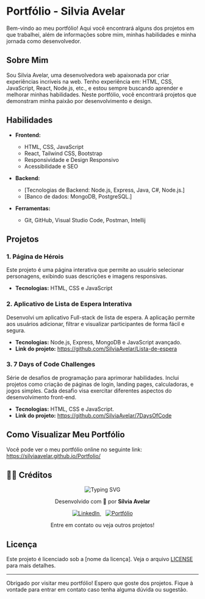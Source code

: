 # Portfólio - Silvia Avelar

Bem-vindo ao meu portfólio! Aqui você encontrará alguns dos projetos em que trabalhei, além de informações sobre mim, minhas habilidades e minha jornada como desenvolvedor.

## Sobre Mim

Sou Silvia Avelar, uma desenvolvedora web apaixonada por criar experiências incríveis na web. Tenho experiência em: HTML, CSS, JavaScript, React, Node.js, etc., e estou sempre buscando aprender e melhorar minhas habilidades. Neste portfólio, você encontrará projetos que demonstram minha paixão por desenvolvimento e design.

## Habilidades

- **Frontend:**
  - HTML, CSS, JavaScript
  - React, Tailwind CSS, Bootstrap
  - Responsividade e Design Responsivo
  - Acessibilidade e SEO

- **Backend:**
  - [Tecnologias de Backend: Node.js, Express, Java, C#, Node.js.]
  - [Banco de dados: MongoDB, PostgreSQL.]

- **Ferramentas:**
  - Git, GitHub, Visual Studio Code, Postman, Intellij
  

## Projetos

### 1. Página de Hérois
Este projeto é uma página interativa que permite ao usuário selecionar personagens, exibindo suas descrições e imagens responsivas.
- **Tecnologias:** HTML, CSS e JavaScript

### 2. Aplicativo de Lista de Espera Interativa
Desenvolvi um aplicativo Full-stack de lista de espera. A aplicação permite aos usuários adicionar, filtrar e visualizar participantes de forma fácil e segura.
- **Tecnologias:** Node.js, Express, MongoDB e JavaScript avançado. 
- **Link do projeto:** https://github.com/SilviaAvelar/Lista-de-espera

### 3. 7 Days of Code Challenges
Série de desafios de programação para aprimorar habilidades. Inclui projetos como criação de páginas de login, landing pages, calculadoras, e jogos simples. Cada desafio visa exercitar diferentes aspectos do desenvolvimento front-end.
- **Tecnologias:** HTML, CSS e JavaScript.
- **Link do projeto:** https://github.com/SilviaAvelar/7DaysOfCode

## Como Visualizar Meu Portfólio

Você pode ver o meu portfólio online no seguinte link:  
https://silviaavelar.github.io/Portfolio/

## 🦸‍♀️ Créditos  
<p align="center">
<img src="https://readme-typing-svg.herokuapp.com/?font=Righteous&size=35&color=Fira&center=true&vCenter=true&width=650&height=70&duration=4000&lines=Olá!+Sou+a+Sílvia+Avelar...;Desenvolvedora+WEB...+Front-End...;Eternamente+Aprendendo...;Amante+de+Código+e+Café...;Confira+meus+links!+☕" alt="Typing SVG" />
</p>
<p align="center">
Desenvolvido com 💙 por <strong>Sílvia Avelar</strong>
</p>
<p align="center">
<a href="https://www.linkedin.com/in/silvia-avelar/" target="_blank">
<img src="https://img.shields.io/badge/-LinkedIn-%230077B5?style=for-the-badge&logo=linkedin&logoColor=white" alt="LinkedIn">
</a>
&nbsp;&nbsp;
<a href="https://silviaavelar.github.io/Portfolio/" target="_blank">
<img src="https://img.shields.io/badge/-Portfólio-FF4081?style=for-the-badge&logo=vercel&logoColor=white" alt="Portfólio">
</a>
</p>
<p align="center">
Entre em contato ou veja outros projetos!
</p>

## Licença

Este projeto é licenciado sob a [nome da licença]. Veja o arquivo [LICENSE](LICENSE) para mais detalhes.

---

Obrigado por visitar meu portfólio! Espero que goste dos projetos. Fique à vontade para entrar em contato caso tenha alguma dúvida ou sugestão.
